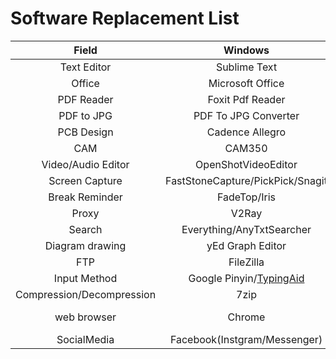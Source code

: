# Software Replacement List
| Field | Windows | Linux | Android |
| :---: | :---: | :---: | :---: |
| Text Editor | Sublime Text | Sublime Text/vim/kate | |
| Office | Microsoft Office | Libre Office | |
| PDF Reader | Foxit Pdf Reader | Okular | |
| PDF to JPG | PDF To JPG Converter | | |
| PCB Design | Cadence Allegro | | |
| CAM | CAM350 | | |
| Video/Audio Editor | OpenShotVideoEditor | | |
| Screen Capture| FastStoneCapture/PickPick/Snagit | FlameShot/Shutter/Spectacle | |
| Break Reminder | FadeTop/Iris | | | 
| Proxy | V2Ray | QV2Ray | v2ray |
| Search | Everything/AnyTxtSearcher |  |  |
| Diagram drawing | yEd Graph Editor | yEd Graph Editor/Dia | |
| FTP | FileZilla | vsftpd | | 
| Input Method | Google Pinyin/[TypingAid](https://user-images.githubusercontent.com/32056331/114984969-d6d51700-9ec4-11eb-9ba9-867d41f8a3d2.jpg) |  Fcitx | Gbroad |
| Compression/Decompression | 7zip | 7zip/tar |
| web browser | Chrome | Firefox | Adblock Browser |
| SocialMedia | Facebook(Instgram/Messenger) | Telegram | Twitter | 

